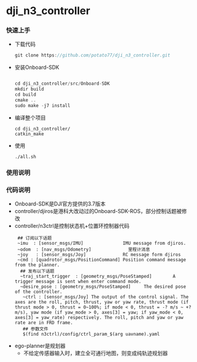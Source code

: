 # dji_n3_controller

### 快速上手

- 下载代码
  ```c
  git clone https://github.com/potato77/dji_n3_controller.git
  ```
  
- 安装Onboard-SDK
  ```c

  cd dji_n3_controller/src/Onboard-SDK
  mkdir build
  cd build
  cmake ..
  sudo make -j7 install
  ```

- 编译整个项目
  ```
  cd dji_n3_controller/
  catkin_make
  ```

- 使用
  ```
  ./all.sh
  ```

### 使用说明

### 代码说明

- Onboard-SDK是DJI官方提供的3.7版本
- controller/djiros是港科大改动过的Onboard-SDK-ROS，部分控制话题被修改
- controller/n3ctrl是控制状态机+位置环控制器代码
  ```
   ## 订阅以下话题
   ~imu  : [sensor_msgs/IMU]               IMU message from djiros.
   ~odom  : [nav_msgs/Odometry]              里程计消息
   ~joy   : [sensor_msgs/Joy]              RC message form djiros
   ~cmd : [quadrotor_msgs/PositionCommand] Position command message from the planner.
    ## 发布以下话题
    ~traj_start_trigger  : [geometry_msgs/PoseStamped]        A trigger message is sent when enter command mode.
    ~desire_pose : [geometry_msgs/PoseStamped]     The desired pose of the controller.
     ~ctrl : [sensor_msgs/Joy] The output of the control signal. The axes are the roll, pitch, thrust, yaw or yaw rate, thrust mode (if thrust mode > 0, thrust = 0~100%; if mode < 0, thrust = -? m/s ~ +? m/s), yaw mode (if yaw_mode > 0, axes[3] = yaw; if yaw_mode < 0, axes[3] = yaw_rate) respectively. The roll, pitch and yaw or yaw rate are in FRD frame. 
     ## 参数文件
     $(find n3ctrl)/config/ctrl_param_$(arg uavname).yaml
  ```
- ego-planner是规划器
  - 不给定传感器输入时，建立全可通行地图，则变成纯轨迹规划器

